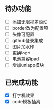 ## 待办功能
- [ ] 添加无限视差滚动
- [ ] border改为配置项
- [ ] 头像可配置
- [ ] github登录集成
- [ ] 图片加水印
- [ ] 更换logo
- [ ] 电池兼容ipad
- [ ] 增加uniapp模块

## 已完成功能
- [x] 打字机效果
- [x] code模板抽离